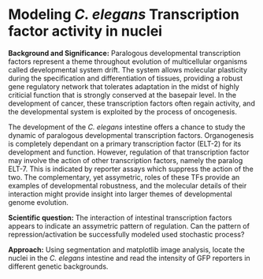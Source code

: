 # Modeling *C. elegans* Transcription factor activity in nuclei

**Background and Significance:**   Paralogous developmental transcription factors represent a theme throughout evolution of multicellular organisms called developmental system drift.  The system allows molecular plasticity during the specification and differentiation of tissues, providing a robust gene regulatory network that tolerates adaptation in the midst of highly criticial function that is strongly conserved at the basepair level.  In the development of cancer, these transcription factors often regain activity, and the developmental system is exploited by the process of oncogenesis.

The development of the *C. elegans* intestine offers a chance to study the dynamic of paralogous developmental transcription factors.  Organogenesis is completely  dependant on a primary transcription factor (ELT-2) for its development and function. However, regulation of that transcription factor may involve the action of other transcription factors, namely the paralog ELT-7.  This is indicated by reporter assays which suppress the action of the two.  The complementary, yet assymetric, roles of these TFs provide an examples of developmental robustness, and the molecular details of their interaction might provide insight into larger themes of developmental genome evolution.

**Scientific question:** The interaction of intestinal transcription factors appears to indicate an assymetric pattern of regulation.  Can the pattern of repression/activation be successfully modeled used stochastic process?

**Approach:** Using segmentation and matplotlib image analysis, locate the nuclei in the *C. elegans* intestine and read the intensity of GFP reporters in different genetic backgrounds.
